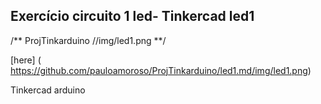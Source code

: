## Exercício circuito 1 led- Tinkercad led1


/** ProjTinkarduino //img/led1.png **/

[here] ( https://github.com/pauloamoroso/ProjTinkarduino/led1.md/img/led1.png)

 Tinkercad arduino
